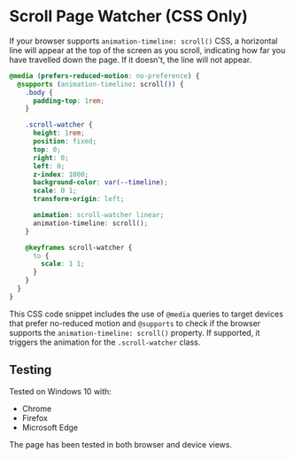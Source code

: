 # Scroll Page Watcher (CSS Only)

If your browser supports `animation-timeline: scroll()` CSS, a horizontal line will appear at the top of the screen as you scroll, indicating how far you have travelled down the page. If it doesn't, the line will not appear.

```css
@media (prefers-reduced-motion: no-preference) {
  @supports (animation-timeline: scroll()) {
    .body {
      padding-top: 1rem;
    }

    .scroll-watcher {
      height: 1rem;
      position: fixed;
      top: 0;
      right: 0;
      left: 0;
      z-index: 1000;
      background-color: var(--timeline);
      scale: 0 1;
      transform-origin: left;

      animation: scroll-watcher linear;
      animation-timeline: scroll();
    }

    @keyframes scroll-watcher {
      to {
        scale: 1 1;
      }
    }
  }
}
```

This CSS code snippet includes the use of `@media` queries to target devices that prefer no-reduced motion and `@supports` to check if the browser supports the `animation-timeline: scroll()` property. If supported, it triggers the animation for the `.scroll-watcher` class.

## Testing

Tested on Windows 10 with:

- Chrome
- Firefox
- Microsoft Edge

The page has been tested in both browser and device views.

